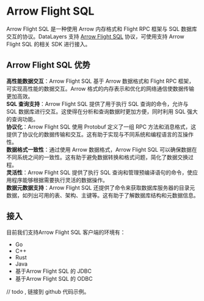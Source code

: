 # Arrow Flight SQL

Arrow Flight SQL 是一种使用 Arrow 内存格式和 Flight RPC 框架与 SQL 数据库交互的协议。DataLayers 支持 [Arrow Flight SQL](https://arrow.apache.org/docs/format/FlightSql.html#arrow-flight-sql) 协议，可使用支持 Arrow Flight SQL 的相关 SDK 进行接入。

## Arrow Flight SQL 优势
**高性能数据交互**：Arrow Flight SQL 基于 Arrow 数据格式和 Flight RPC 框架，可实现高性能的数据交互。Arrow 格式的内存表示和优化的网络通信使数据传输更加高效。  
**SQL 查询支持**：Arrow Flight SQL 提供了用于执行 SQL 查询的命令，允许与 SQL 数据库进行交互。这使得在分析和查询数据时更加方便，同时利用 SQL 强大的查询功能。  
**协议化**：Arrow Flight SQL 使用 Protobuf 定义了一组 RPC 方法和消息格式，这提供了协议化的数据传输和交互。这有助于实现与不同系统和编程语言的互操作性。  
**数据格式一致性**：通过使用 Arrow 数据格式，Arrow Flight SQL 可以确保数据在不同系统之间的一致性。这有助于避免数据转换和格式问题，简化了数据交换过程。  
**灵活性**：Arrow Flight SQL 提供了执行 SQL 查询和管理预编译语句的命令，使应用程序能够根据需要执行灵活的数据操作。  
**数据元数据支持**：Arrow Flight SQL 还提供了命令来获取数据库服务器的目录元数据，如列出可用的表、架构、主键等。这有助于了解数据库结构和元数据信息。  

## 接入
目前我们支持Arrow Flight SQL 客户端的环境有：
* Go
* C++
* Rust
* Java
* 基于Arrow Flight SQL 的 JDBC
* 基于Arrow Flight SQL 的 ODBC

// todo , 链接到 github 代码示例。